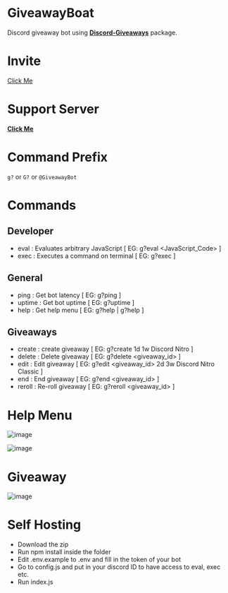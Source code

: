 # GiveawayBoat
Discord giveaway bot using **[Discord-Giveaways](https://npmjs.com/discord-giveaways)** package.

# Invite
[Click Me](https://discord.com/api/oauth2/authorize?client_id=720998947270951002&permissions=8&scope=bot "GiveawayBot Invite")

# Support Server
**[Click Me](https://discord.gg/VQwb8Mc "Join GiveawayBot Discord Server")**

# Command Prefix
`g?` or `G?` or `@GiveawayBot`

# Commands
## Developer
- eval : Evaluates arbitrary JavaScript [ EG: g?eval <JavaScript_Code> ]
- exec : Executes a command on terminal [ EG: g?exec <command> ]

## General
- ping : Get bot latency [ EG: g?ping ]
- uptime : Get bot uptime [ EG: g?uptime ]
- help : Get help menu  [ EG: g?help | g?help <command> ]

## Giveaways
- create : create giveaway [ EG: g?create 1d 1w Discord Nitro ]
- delete : Delete giveaway [ EG: g?delete <giveaway_id> ]
- edit : Edit giveaway [ EG: g?edit <giveaway_id> 2d 3w Discord Nitro Classic ]
- end : End giveaway [ EG: g?end <giveaway_id> ]
- reroll : Re-roll giveaway [ EG: g?reroll <giveaway_id> ]

# Help Menu
![image](https://camo.githubusercontent.com/ba9dd729105b755810377ac8830884ac0a80dd8e/68747470733a2f2f692e6779617a6f2e636f6d2f36653366333833313537653365316637396231663736373766373837366533662e706e67)

![image](https://camo.githubusercontent.com/68805d17772da3ddc24180fcd0867dd072509920/68747470733a2f2f692e6779617a6f2e636f6d2f61643930663663623836343431653632356530666335633938613933653463342e706e67)

# Giveaway
![image](https://camo.githubusercontent.com/516077c1d2513d6a573865bdead87f390c8c358f/68747470733a2f2f692e6779617a6f2e636f6d2f31666661353739613731613331313163313764626265643535616632376539332e706e67)

# Self Hosting

- Download the zip
- Run npm install inside the folder
- Edit .env.example to .env and fill in the token of your bot
- Go to config.js and put in your discord ID to have access to eval, exec etc.
- Run index.js
